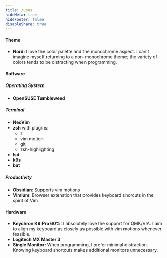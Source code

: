 ```yaml
---
title: /uses
hideMeta: true
hideFooter: false
disableShare: true
---
```

#### Theme
- **Nord:** I love the color palette and the monochrome aspect. I can't imagine myself returning to a non-monochrome theme; the variety of colors tends to be distracting when programming.
#### Software
##### Operating System
- **OpenSUSE Tumbleweed**
##### Terminal
- **NeoVim**
- **zsh** with plugins:
  - z 
  - vim motion 
  - git 
  - zsh-highlighting 
- **lsd**
- **k9s**
- **bat**
##### Productivity
- **Obsidian**: Supports vim motions
- **Vimium**: Browser extenstion that provides keyboard shorcuts in the spirit of Vim

#### Hardware
- **Keychron K9 Pro 60%:** I absolutely love the support for QMK/VIA. I aim to align my keyboard as closely as possible with vim motions whenever feasible.
- **Logitech MX Master 3**
- **Single Monitor:** When programming, I prefer minimal distraction. Knowing keyboard shortcuts makes additional monitors unnecessary.
